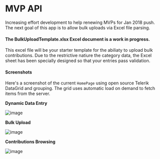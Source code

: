 # MVP API 

Increasing effort development to help renewing MVPs for Jan 2018 push. The next goal of this app is to allow bulk uploads via Excel file parsing.

#### The **BulkUploadTemplate.xlsx** Excel document is a work in progress.

This excel file will be your starter template for the abiliaty to upload bulk contributions. Due to the restrictive natiure the category data, the Excel sheet has been specially designed so that your entries pass validation.

#### Screenshots
Here's a screenshot of the current `HomePage` using open source Telerik DataGrid and grouping. The grid uses automatic load on demand to fetch items from the server.

**Dynamic Data Entry**

![image](https://user-images.githubusercontent.com/3520532/36053757-0383d284-0dc1-11e8-86eb-cc20d7293400.png)

**Bulk Upload**

![image](https://user-images.githubusercontent.com/3520532/35474307-6be817f2-035a-11e8-800a-e4070e4df570.png)

**Contributions Browsing**

![image](https://user-images.githubusercontent.com/3520532/35474311-7dfd8aee-035a-11e8-920c-47a74fa59493.png)
